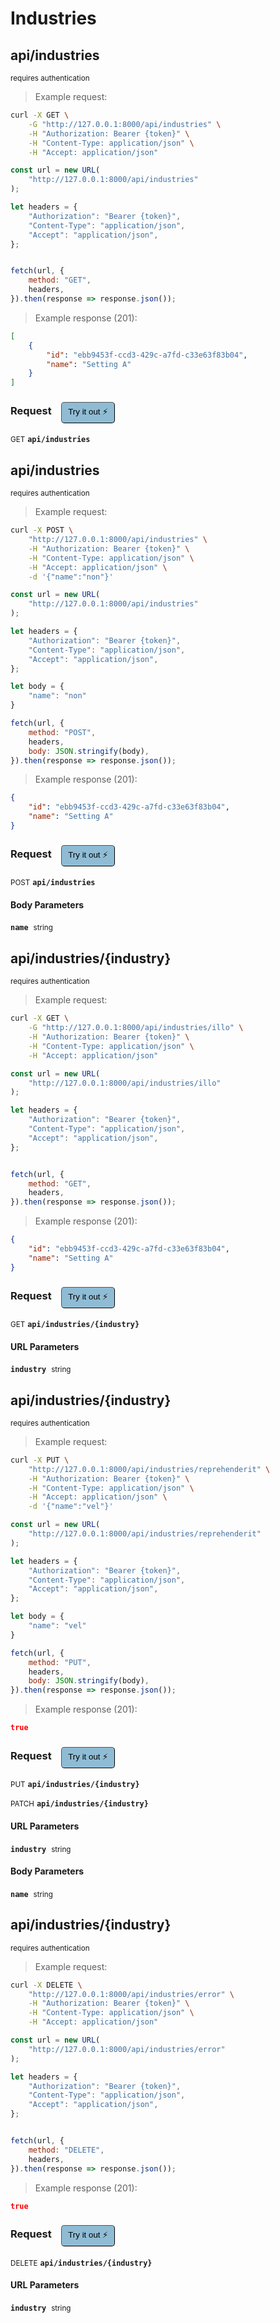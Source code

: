 # Industries


## api/industries

<small class="badge badge-darkred">requires authentication</small>



> Example request:

```bash
curl -X GET \
    -G "http://127.0.0.1:8000/api/industries" \
    -H "Authorization: Bearer {token}" \
    -H "Content-Type: application/json" \
    -H "Accept: application/json"
```

```javascript
const url = new URL(
    "http://127.0.0.1:8000/api/industries"
);

let headers = {
    "Authorization": "Bearer {token}",
    "Content-Type": "application/json",
    "Accept": "application/json",
};


fetch(url, {
    method: "GET",
    headers,
}).then(response => response.json());
```


> Example response (201):

```json
[
    {
        "id": "ebb9453f-ccd3-429c-a7fd-c33e63f83b04",
        "name": "Setting A"
    }
]
```
<div id="execution-results-GETapi-industries" hidden>
    <blockquote>Received response<span id="execution-response-status-GETapi-industries"></span>:</blockquote>
    <pre class="json"><code id="execution-response-content-GETapi-industries"></code></pre>
</div>
<div id="execution-error-GETapi-industries" hidden>
    <blockquote>Request failed with error:</blockquote>
    <pre><code id="execution-error-message-GETapi-industries"></code></pre>
</div>
<form id="form-GETapi-industries" data-method="GET" data-path="api/industries" data-authed="1" data-hasfiles="0" data-headers='{"Authorization":"Bearer {token}","Content-Type":"application\/json","Accept":"application\/json"}' onsubmit="event.preventDefault(); executeTryOut('GETapi-industries', this);">
<h3>
    Request&nbsp;&nbsp;&nbsp;
        <button type="button" style="background-color: #8fbcd4; padding: 5px 10px; border-radius: 5px; border-width: thin;" id="btn-tryout-GETapi-industries" onclick="tryItOut('GETapi-industries');">Try it out ⚡</button>
    <button type="button" style="background-color: #c97a7e; padding: 5px 10px; border-radius: 5px; border-width: thin;" id="btn-canceltryout-GETapi-industries" onclick="cancelTryOut('GETapi-industries');" hidden>Cancel</button>&nbsp;&nbsp;
    <button type="submit" style="background-color: #6ac174; padding: 5px 10px; border-radius: 5px; border-width: thin;" id="btn-executetryout-GETapi-industries" hidden>Send Request 💥</button>
    </h3>
<p>
<small class="badge badge-green">GET</small>
 <b><code>api/industries</code></b>
</p>
<p>
<label id="auth-GETapi-industries" hidden>Authorization header: <b><code>Bearer </code></b><input type="text" name="Authorization" data-prefix="Bearer " data-endpoint="GETapi-industries" data-component="header"></label>
</p>
</form>


## api/industries

<small class="badge badge-darkred">requires authentication</small>



> Example request:

```bash
curl -X POST \
    "http://127.0.0.1:8000/api/industries" \
    -H "Authorization: Bearer {token}" \
    -H "Content-Type: application/json" \
    -H "Accept: application/json" \
    -d '{"name":"non"}'

```

```javascript
const url = new URL(
    "http://127.0.0.1:8000/api/industries"
);

let headers = {
    "Authorization": "Bearer {token}",
    "Content-Type": "application/json",
    "Accept": "application/json",
};

let body = {
    "name": "non"
}

fetch(url, {
    method: "POST",
    headers,
    body: JSON.stringify(body),
}).then(response => response.json());
```


> Example response (201):

```json
{
    "id": "ebb9453f-ccd3-429c-a7fd-c33e63f83b04",
    "name": "Setting A"
}
```
<div id="execution-results-POSTapi-industries" hidden>
    <blockquote>Received response<span id="execution-response-status-POSTapi-industries"></span>:</blockquote>
    <pre class="json"><code id="execution-response-content-POSTapi-industries"></code></pre>
</div>
<div id="execution-error-POSTapi-industries" hidden>
    <blockquote>Request failed with error:</blockquote>
    <pre><code id="execution-error-message-POSTapi-industries"></code></pre>
</div>
<form id="form-POSTapi-industries" data-method="POST" data-path="api/industries" data-authed="1" data-hasfiles="0" data-headers='{"Authorization":"Bearer {token}","Content-Type":"application\/json","Accept":"application\/json"}' onsubmit="event.preventDefault(); executeTryOut('POSTapi-industries', this);">
<h3>
    Request&nbsp;&nbsp;&nbsp;
        <button type="button" style="background-color: #8fbcd4; padding: 5px 10px; border-radius: 5px; border-width: thin;" id="btn-tryout-POSTapi-industries" onclick="tryItOut('POSTapi-industries');">Try it out ⚡</button>
    <button type="button" style="background-color: #c97a7e; padding: 5px 10px; border-radius: 5px; border-width: thin;" id="btn-canceltryout-POSTapi-industries" onclick="cancelTryOut('POSTapi-industries');" hidden>Cancel</button>&nbsp;&nbsp;
    <button type="submit" style="background-color: #6ac174; padding: 5px 10px; border-radius: 5px; border-width: thin;" id="btn-executetryout-POSTapi-industries" hidden>Send Request 💥</button>
    </h3>
<p>
<small class="badge badge-black">POST</small>
 <b><code>api/industries</code></b>
</p>
<p>
<label id="auth-POSTapi-industries" hidden>Authorization header: <b><code>Bearer </code></b><input type="text" name="Authorization" data-prefix="Bearer " data-endpoint="POSTapi-industries" data-component="header"></label>
</p>
<h4 class="fancy-heading-panel"><b>Body Parameters</b></h4>
<p>
<b><code>name</code></b>&nbsp;&nbsp;<small>string</small>  &nbsp;
<input type="text" name="name" data-endpoint="POSTapi-industries" data-component="body" required  hidden>
<br>

</p>

</form>


## api/industries/{industry}

<small class="badge badge-darkred">requires authentication</small>



> Example request:

```bash
curl -X GET \
    -G "http://127.0.0.1:8000/api/industries/illo" \
    -H "Authorization: Bearer {token}" \
    -H "Content-Type: application/json" \
    -H "Accept: application/json"
```

```javascript
const url = new URL(
    "http://127.0.0.1:8000/api/industries/illo"
);

let headers = {
    "Authorization": "Bearer {token}",
    "Content-Type": "application/json",
    "Accept": "application/json",
};


fetch(url, {
    method: "GET",
    headers,
}).then(response => response.json());
```


> Example response (201):

```json
{
    "id": "ebb9453f-ccd3-429c-a7fd-c33e63f83b04",
    "name": "Setting A"
}
```
<div id="execution-results-GETapi-industries--industry-" hidden>
    <blockquote>Received response<span id="execution-response-status-GETapi-industries--industry-"></span>:</blockquote>
    <pre class="json"><code id="execution-response-content-GETapi-industries--industry-"></code></pre>
</div>
<div id="execution-error-GETapi-industries--industry-" hidden>
    <blockquote>Request failed with error:</blockquote>
    <pre><code id="execution-error-message-GETapi-industries--industry-"></code></pre>
</div>
<form id="form-GETapi-industries--industry-" data-method="GET" data-path="api/industries/{industry}" data-authed="1" data-hasfiles="0" data-headers='{"Authorization":"Bearer {token}","Content-Type":"application\/json","Accept":"application\/json"}' onsubmit="event.preventDefault(); executeTryOut('GETapi-industries--industry-', this);">
<h3>
    Request&nbsp;&nbsp;&nbsp;
        <button type="button" style="background-color: #8fbcd4; padding: 5px 10px; border-radius: 5px; border-width: thin;" id="btn-tryout-GETapi-industries--industry-" onclick="tryItOut('GETapi-industries--industry-');">Try it out ⚡</button>
    <button type="button" style="background-color: #c97a7e; padding: 5px 10px; border-radius: 5px; border-width: thin;" id="btn-canceltryout-GETapi-industries--industry-" onclick="cancelTryOut('GETapi-industries--industry-');" hidden>Cancel</button>&nbsp;&nbsp;
    <button type="submit" style="background-color: #6ac174; padding: 5px 10px; border-radius: 5px; border-width: thin;" id="btn-executetryout-GETapi-industries--industry-" hidden>Send Request 💥</button>
    </h3>
<p>
<small class="badge badge-green">GET</small>
 <b><code>api/industries/{industry}</code></b>
</p>
<p>
<label id="auth-GETapi-industries--industry-" hidden>Authorization header: <b><code>Bearer </code></b><input type="text" name="Authorization" data-prefix="Bearer " data-endpoint="GETapi-industries--industry-" data-component="header"></label>
</p>
<h4 class="fancy-heading-panel"><b>URL Parameters</b></h4>
<p>
<b><code>industry</code></b>&nbsp;&nbsp;<small>string</small>  &nbsp;
<input type="text" name="industry" data-endpoint="GETapi-industries--industry-" data-component="url" required  hidden>
<br>

</p>
</form>


## api/industries/{industry}

<small class="badge badge-darkred">requires authentication</small>



> Example request:

```bash
curl -X PUT \
    "http://127.0.0.1:8000/api/industries/reprehenderit" \
    -H "Authorization: Bearer {token}" \
    -H "Content-Type: application/json" \
    -H "Accept: application/json" \
    -d '{"name":"vel"}'

```

```javascript
const url = new URL(
    "http://127.0.0.1:8000/api/industries/reprehenderit"
);

let headers = {
    "Authorization": "Bearer {token}",
    "Content-Type": "application/json",
    "Accept": "application/json",
};

let body = {
    "name": "vel"
}

fetch(url, {
    method: "PUT",
    headers,
    body: JSON.stringify(body),
}).then(response => response.json());
```


> Example response (201):

```json
true
```
<div id="execution-results-PUTapi-industries--industry-" hidden>
    <blockquote>Received response<span id="execution-response-status-PUTapi-industries--industry-"></span>:</blockquote>
    <pre class="json"><code id="execution-response-content-PUTapi-industries--industry-"></code></pre>
</div>
<div id="execution-error-PUTapi-industries--industry-" hidden>
    <blockquote>Request failed with error:</blockquote>
    <pre><code id="execution-error-message-PUTapi-industries--industry-"></code></pre>
</div>
<form id="form-PUTapi-industries--industry-" data-method="PUT" data-path="api/industries/{industry}" data-authed="1" data-hasfiles="0" data-headers='{"Authorization":"Bearer {token}","Content-Type":"application\/json","Accept":"application\/json"}' onsubmit="event.preventDefault(); executeTryOut('PUTapi-industries--industry-', this);">
<h3>
    Request&nbsp;&nbsp;&nbsp;
        <button type="button" style="background-color: #8fbcd4; padding: 5px 10px; border-radius: 5px; border-width: thin;" id="btn-tryout-PUTapi-industries--industry-" onclick="tryItOut('PUTapi-industries--industry-');">Try it out ⚡</button>
    <button type="button" style="background-color: #c97a7e; padding: 5px 10px; border-radius: 5px; border-width: thin;" id="btn-canceltryout-PUTapi-industries--industry-" onclick="cancelTryOut('PUTapi-industries--industry-');" hidden>Cancel</button>&nbsp;&nbsp;
    <button type="submit" style="background-color: #6ac174; padding: 5px 10px; border-radius: 5px; border-width: thin;" id="btn-executetryout-PUTapi-industries--industry-" hidden>Send Request 💥</button>
    </h3>
<p>
<small class="badge badge-darkblue">PUT</small>
 <b><code>api/industries/{industry}</code></b>
</p>
<p>
<small class="badge badge-purple">PATCH</small>
 <b><code>api/industries/{industry}</code></b>
</p>
<p>
<label id="auth-PUTapi-industries--industry-" hidden>Authorization header: <b><code>Bearer </code></b><input type="text" name="Authorization" data-prefix="Bearer " data-endpoint="PUTapi-industries--industry-" data-component="header"></label>
</p>
<h4 class="fancy-heading-panel"><b>URL Parameters</b></h4>
<p>
<b><code>industry</code></b>&nbsp;&nbsp;<small>string</small>  &nbsp;
<input type="text" name="industry" data-endpoint="PUTapi-industries--industry-" data-component="url" required  hidden>
<br>

</p>
<h4 class="fancy-heading-panel"><b>Body Parameters</b></h4>
<p>
<b><code>name</code></b>&nbsp;&nbsp;<small>string</small>  &nbsp;
<input type="text" name="name" data-endpoint="PUTapi-industries--industry-" data-component="body" required  hidden>
<br>

</p>

</form>


## api/industries/{industry}

<small class="badge badge-darkred">requires authentication</small>



> Example request:

```bash
curl -X DELETE \
    "http://127.0.0.1:8000/api/industries/error" \
    -H "Authorization: Bearer {token}" \
    -H "Content-Type: application/json" \
    -H "Accept: application/json"
```

```javascript
const url = new URL(
    "http://127.0.0.1:8000/api/industries/error"
);

let headers = {
    "Authorization": "Bearer {token}",
    "Content-Type": "application/json",
    "Accept": "application/json",
};


fetch(url, {
    method: "DELETE",
    headers,
}).then(response => response.json());
```


> Example response (201):

```json
true
```
<div id="execution-results-DELETEapi-industries--industry-" hidden>
    <blockquote>Received response<span id="execution-response-status-DELETEapi-industries--industry-"></span>:</blockquote>
    <pre class="json"><code id="execution-response-content-DELETEapi-industries--industry-"></code></pre>
</div>
<div id="execution-error-DELETEapi-industries--industry-" hidden>
    <blockquote>Request failed with error:</blockquote>
    <pre><code id="execution-error-message-DELETEapi-industries--industry-"></code></pre>
</div>
<form id="form-DELETEapi-industries--industry-" data-method="DELETE" data-path="api/industries/{industry}" data-authed="1" data-hasfiles="0" data-headers='{"Authorization":"Bearer {token}","Content-Type":"application\/json","Accept":"application\/json"}' onsubmit="event.preventDefault(); executeTryOut('DELETEapi-industries--industry-', this);">
<h3>
    Request&nbsp;&nbsp;&nbsp;
        <button type="button" style="background-color: #8fbcd4; padding: 5px 10px; border-radius: 5px; border-width: thin;" id="btn-tryout-DELETEapi-industries--industry-" onclick="tryItOut('DELETEapi-industries--industry-');">Try it out ⚡</button>
    <button type="button" style="background-color: #c97a7e; padding: 5px 10px; border-radius: 5px; border-width: thin;" id="btn-canceltryout-DELETEapi-industries--industry-" onclick="cancelTryOut('DELETEapi-industries--industry-');" hidden>Cancel</button>&nbsp;&nbsp;
    <button type="submit" style="background-color: #6ac174; padding: 5px 10px; border-radius: 5px; border-width: thin;" id="btn-executetryout-DELETEapi-industries--industry-" hidden>Send Request 💥</button>
    </h3>
<p>
<small class="badge badge-red">DELETE</small>
 <b><code>api/industries/{industry}</code></b>
</p>
<p>
<label id="auth-DELETEapi-industries--industry-" hidden>Authorization header: <b><code>Bearer </code></b><input type="text" name="Authorization" data-prefix="Bearer " data-endpoint="DELETEapi-industries--industry-" data-component="header"></label>
</p>
<h4 class="fancy-heading-panel"><b>URL Parameters</b></h4>
<p>
<b><code>industry</code></b>&nbsp;&nbsp;<small>string</small>  &nbsp;
<input type="text" name="industry" data-endpoint="DELETEapi-industries--industry-" data-component="url" required  hidden>
<br>

</p>
</form>



